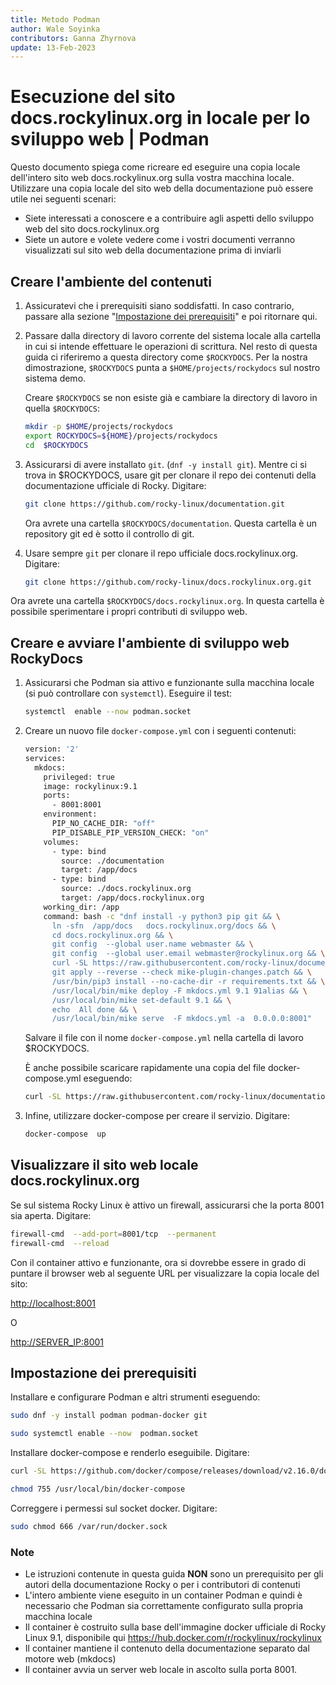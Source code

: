 ```yaml
---
title: Metodo Podman
author: Wale Soyinka
contributors: Ganna Zhyrnova
update: 13-Feb-2023
---
```


# Esecuzione del sito docs.rockylinux.org in locale per lo sviluppo web | Podman

Questo documento spiega come ricreare ed eseguire una copia locale dell'intero sito web docs.rockylinux.org sulla vostra macchina locale. Utilizzare una copia locale del sito web della documentazione può essere utile nei seguenti scenari:

- Siete interessati a conoscere e a contribuire agli aspetti dello sviluppo web del sito docs.rockylinux.org
- Siete un autore e volete vedere come i vostri documenti verranno visualizzati sul sito web della documentazione prima di inviarli

## Creare l'ambiente del contenuti

1. Assicuratevi che i prerequisiti siano soddisfatti. In caso contrario, passare alla sezione "[Impostazione dei prerequisiti](#impostazione-dei-prerequisiti)" e poi ritornare qui.

2. Passare dalla directory di lavoro corrente del sistema locale alla cartella in cui si intende effettuare le operazioni di scrittura. Nel resto di questa guida ci riferiremo a questa directory come `$ROCKYDOCS`. Per la nostra dimostrazione, `$ROCKYDOCS` punta a `$HOME/projects/rockydocs` sul nostro sistema demo.

    Creare `$ROCKYDOCS` se non esiste già e cambiare la directory di lavoro in quella `$ROCKYDOCS`:

    ```bash
    mkdir -p $HOME/projects/rockydocs
    export ROCKYDOCS=${HOME}/projects/rockydocs
    cd  $ROCKYDOCS
    ```

3. Assicurarsi di avere installato `git`. (`dnf -y install git`).  Mentre ci si trova in $ROCKYDOCS, usare git per clonare il repo dei contenuti della documentazione ufficiale di Rocky. Digitare:

    ```bash
    git clone https://github.com/rocky-linux/documentation.git
    ```

    Ora avrete una cartella `$ROCKYDOCS/documentation`. Questa cartella è un repository git ed è sotto il controllo di git.

4. Usare sempre `git` per clonare il repo ufficiale docs.rockylinux.org. Digitare:

    ```bash
    git clone https://github.com/rocky-linux/docs.rockylinux.org.git
    ```

Ora avrete una cartella `$ROCKYDOCS/docs.rockylinux.org`. In questa cartella è possibile sperimentare i propri contributi di sviluppo web.

## Creare e avviare l'ambiente di sviluppo web RockyDocs

1. Assicurarsi che Podman sia attivo e funzionante sulla macchina locale (si può controllare con `systemctl`). Eseguire il test:

    ```bash
    systemctl  enable --now podman.socket
    ```

2. Creare un nuovo file `docker-compose.yml` con i seguenti contenuti:

    ```bash
    version: '2'
    services:
      mkdocs:
        privileged: true
        image: rockylinux:9.1
        ports:
          - 8001:8001
        environment:
          PIP_NO_CACHE_DIR: "off"
          PIP_DISABLE_PIP_VERSION_CHECK: "on"
        volumes:
          - type: bind
            source: ./documentation
            target: /app/docs
          - type: bind
            source: ./docs.rockylinux.org
            target: /app/docs.rockylinux.org
        working_dir: /app
        command: bash -c "dnf install -y python3 pip git && \
          ln -sfn  /app/docs   docs.rockylinux.org/docs && \
          cd docs.rockylinux.org && \
          git config  --global user.name webmaster && \
          git config  --global user.email webmaster@rockylinux.org && \
          curl -SL https://raw.githubusercontent.com/rocky-linux/documentation-test/main/docs/labs/mike-plugin-changes.patch -o mike-plugin-changes.patch && \
          git apply --reverse --check mike-plugin-changes.patch && \
          /usr/bin/pip3 install --no-cache-dir -r requirements.txt && \
          /usr/local/bin/mike deploy -F mkdocs.yml 9.1 91alias && \
          /usr/local/bin/mike set-default 9.1 && \
          echo  All done && \
          /usr/local/bin/mike serve  -F mkdocs.yml -a  0.0.0.0:8001"    
    ```

    Salvare il file con il nome `docker-compose.yml` nella cartella di lavoro $ROCKYDOCS.

    È anche possibile scaricare rapidamente una copia del file docker-compose.yml eseguendo:

    ```bash
    curl -SL https://raw.githubusercontent.com/rocky-linux/documentation-test/main/docs/labs/docker-compose-rockydocs.yml -o docker-compose.yml
    ```

3. Infine, utilizzare docker-compose per creare il servizio. Digitare:

    ```bash
    docker-compose  up
    ```

## Visualizzare il sito web locale docs.rockylinux.org

Se sul sistema Rocky Linux è attivo un firewall, assicurarsi che la porta 8001 sia aperta. Digitare:

  ```bash
  firewall-cmd  --add-port=8001/tcp  --permanent
  firewall-cmd  --reload
  ```

  Con il container attivo e funzionante, ora si dovrebbe essere in grado di puntare il browser web al seguente URL per visualizzare la copia locale del sito:

  <http://localhost:8001>

  O

  <http://SERVER_IP:8001>

## Impostazione dei prerequisiti

Installare e configurare Podman e altri strumenti eseguendo:

```bash
sudo dnf -y install podman podman-docker git

sudo systemctl enable --now  podman.socket
```

Installare docker-compose e renderlo eseguibile. Digitare:

```bash
curl -SL https://github.com/docker/compose/releases/download/v2.16.0/docker-compose-linux-x86_64 -o /usr/local/bin/docker-compose

chmod 755 /usr/local/bin/docker-compose
```

Correggere i permessi sul socket docker. Digitare:

```bash
sudo chmod 666 /var/run/docker.sock
```

### Note

- Le istruzioni contenute in questa guida **NON** sono un prerequisito per gli autori della documentazione Rocky o per i contributori di contenuti
- L'intero ambiente viene eseguito in un container Podman e quindi è necessario che Podman sia correttamente configurato sulla propria macchina locale
- Il container è costruito sulla base dell'immagine docker ufficiale di Rocky Linux 9.1, disponibile qui https://hub.docker.com/r/rockylinux/rockylinux
- Il container mantiene il contenuto della documentazione separato dal motore web (mkdocs)
- Il container avvia un server web locale in ascolto sulla porta 8001.
